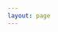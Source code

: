 ```yaml
---
layout: page
---
```


<script setup>
import Timeline1Demo from './components/timeline-1-demo.vue'
</script>

<Timeline1Demo />